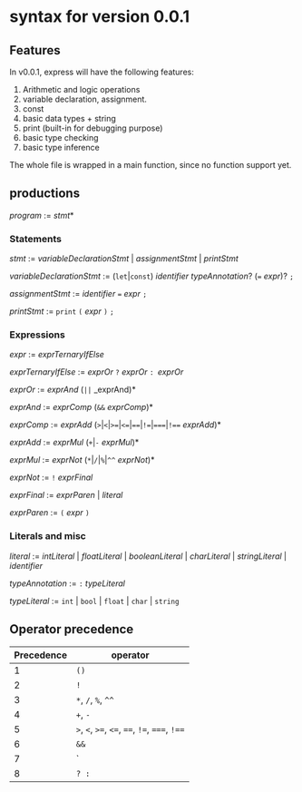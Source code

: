 # syntax for version 0.0.1

## Features

In v0.0.1, express will have the following features:

1. Arithmetic and logic operations
1. variable declaration, assignment.
1. const
1. basic data types + string
1. print (built-in for debugging purpose)
1. basic type checking
1. basic type inference

The whole file is wrapped in a main function, since no function support yet.

## productions

_program_ := _stmt_*

### Statements

_stmt_ := _variableDeclarationStmt_ | _assignmentStmt_ | _printStmt_

_variableDeclarationStmt_ := (`let`|`const`) _identifier_ _typeAnnotation_? (`=` _expr_)? `;`

_assignmentStmt_ := _identifier_ `=` _expr_ `;`

_printStmt_ := `print` `(` _expr_ `)` `;`

### Expressions

_expr_ := _exprTernaryIfElse_

_exprTernaryIfElse_ := _exprOr_ `?` _exprOr_ `: `_exprOr_

_exprOr_ := _exprAnd_ (`||` _exprAnd)*

_exprAnd_ := _exprComp_ (`&&` _exprComp_)*

_exprComp_ := _exprAdd_ (`>`|`<`|`>=`|`<=`|`==`|`!=`|`===`|`!==` _exprAdd_)*

_exprAdd_ := _exprMul_ (`+`|`-` _exprMul_)*

_exprMul_ := _exprNot_ (`*`|`/`|`%`|`^^` _exprNot_)*

_exprNot_ := `!` _exprFinal_

_exprFinal_ := _exprParen_ | _literal_

_exprParen_ := `(` _expr_ `)`


### Literals and misc

_literal_ := _intLiteral_ | _floatLiteral_ | _booleanLiteral_ | _charLiteral_ | _stringLiteral_ | _identifier_

_typeAnnotation_ := `:` _typeLiteral_

_typeLiteral_ := `int` | `bool` | `float` | `char` | `string`

## Operator precedence

| Precedence | operator |
| ---------- | ---------|
| 1          | `()`     |
| 2          | `!` |
| 3          | `*`, `/`, `%`, `^^` |
| 4          | `+`, `-`|
| 5          | `>`, `<`, `>=`, `<=`, `==`, `!=`, `===`, `!==` |
| 6 | `&&` |
| 7 | `||` |
| 8          | `? :` |
